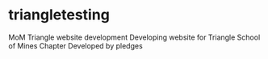 # triangletesting
MoM Triangle website development
Developing website for Triangle School of Mines Chapter
Developed by pledges
